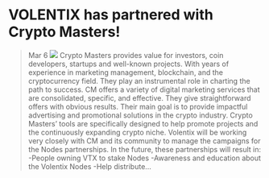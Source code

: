 # VOLENTIX has partnered with Crypto Masters!
> Mar 6
![](https://miro.medium.com/max/700/1*cOqbQ5U8w1INnlzveTCeqQ.jpeg)
Crypto Masters provides value for investors, coin developers, startups and well-known projects. With years of experience in marketing management, blockchain, and the cryptocurrency field. They play an instrumental role in charting the path to success.
CM offers a variety of digital marketing services that are consolidated, specific, and effective. They give straightforward offers with obvious results. Their main goal is to provide impactful advertising and promotional solutions in the crypto industry. Crypto Masters’ tools are specifically designed to help promote projects and the continuously expanding crypto niche.
Volentix will be working very closely with CM and its community to manage the campaigns for the Nodes partnerships. In the future, these partnerships will result in:
-People owning VTX to stake Nodes
-Awareness and education about the Volentix Nodes
-Help distribute…
